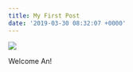 ```yaml
---
title: My First Post
date: '2019-03-30 08:32:07 +0000'
---
```

![](/images/example-orig.png)

Welcome An!
